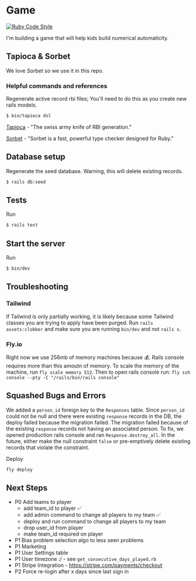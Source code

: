 # Game

[![Ruby Code Style](https://img.shields.io/badge/code_style-standard-brightgreen.svg)](https://github.com/standardrb/standard)

I'm building a game that will help kids build numerical automaticity.

## Tapioca & Sorbet

We love Sorbet so we use it in this repo.

### Helpful commands and references

Regenerate active record rbi files; You'll need to do this as you create new rails models.

```bash
$ bin/tapioca dsl
```

[Tapioca](https://github.com/Shopify/tapioca) - "The swiss army knife of RBI generation."

[Sorbet](https://sorbet.org/) - "Sorbet is a fast, powerful type checker designed for Ruby."

## Database setup

Regenerate the seed database. Warning, this will delete existing records.

```bash
$ rails db:seed
```

## Tests

Run

```bash
$ rails test
```

## Start the server

Run

```bash
$ bin/dev
```

## Troubleshooting

### Tailwind

If Tailwind is only partially working, it is likely because some Tailwind classes you are trying to apply have been purged. Run `rails assets:clobber` and make sure you are running `bin/dev` and not `rails s`.

### Fly.io

Right now we use 256mb of memory machines because 💰. Rails console requires more than this amoutn of memory. To scale the memory of the machine, run `fly scale memory 512`. Then to open rails console run: `fly ssh console --pty -C "/rails/bin/rails console"`

## Squashed Bugs and Errors

We added a `person_id` foreign key to the `Responses` table. Since `person_id` could not be null and there were existing `response` records in the DB, the deploy failed because the migration failed. The migration failed because of the existing `response` records not having an associated person. To fix, we opened production rails console and ran `Response.destroy_all`. In the future, either make the null constraint `false` or pre-emptively delete existing records that violate the constraint.

Deploy

```bash
fly deploy
```

## Next Steps

- P0 Add teams to player
  - add team_id to player ✅
  - add admin command to change all players to my team ✅
  - deploy and run command to change all players to my team
  - drop user_id from player
  - make team_id required on player
- P1 Bias problem selection algo to less seen problems
- P1 Marketing
- P1 User Settings table
- P1 User timezone :/ - see `get_consecutive_days_played.rb`
- P1 Stripe Integration - https://stripe.com/payments/checkout
- P2 Force re-login after x days since last sign in
